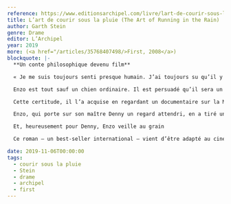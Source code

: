```yaml
---
reference: https://www.editionsarchipel.com/livre/lart-de-courir-sous-la-pluie/
title: L’art de courir sous la pluie (The Art of Running in the Rain)
author: Garth Stein
genre: Drame
editor: L’Archipel
year: 2019
more: (<a href="/articles/35768407498/>First, 2008</a>)
blockquote: |-
  **Un conte philosophique devenu film**

  « Je me suis toujours senti presque humain. J’ai toujours su qu’il y avait quelque chose en moi de différent des autres chiens. Bien sûr, je suis coincé dans le corps d’un chien, mais ce n’est que l’enveloppe extérieure. C’est ce qu’il y a à l’intérieur qui compte : l’esprit. Et mon esprit est tout ce qu’il y a de plus humain.»

  Enzo est tout sauf un chien ordinaire. Il est persuadé qu’il sera un jour réincarné en homme

  Cette certitude, il l’a acquise en regardant un documentaire sur la Mongolie. Ce qu’il a vu de mieux à la télé – sa passion – après un grand prix de Formule 1 où un champion brésilien a laissé éclater son génie sur une piste détrempée.

  Enzo, qui porte sur son maître Denny un regard attendri, en a tiré une philosophie : vivre n’est pas qu’une question de vitesse. Il faut aussi savoir passer entre les gouttes.

  Et, heureusement pour Denny, Enzo veille au grain

  Ce roman – un best-seller international – vient d’être adapté au cinéma avec Kevin Costner (la voix d’Enzo !) et Amanda Seyfried.

date: 2019-11-06T00:00:00
tags:
  - courir sous la pluie
  - Stein
  - drame
  - archipel
  - first
---
```

